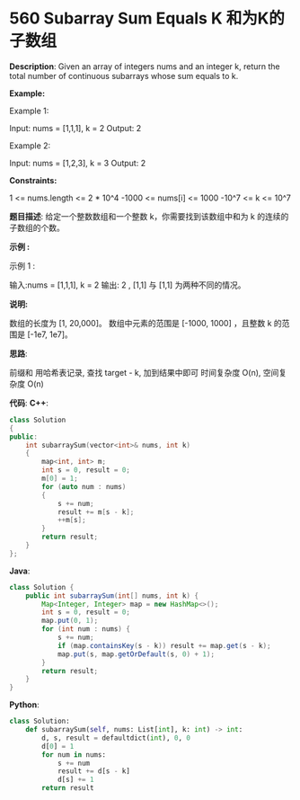 # 560 Subarray Sum Equals K 和为K的子数组

__Description__:
Given an array of integers nums and an integer k, return the total number of continuous subarrays whose sum equals to k.

__Example:__

Example 1:

Input: nums = [1,1,1], k = 2
Output: 2

Example 2:

Input: nums = [1,2,3], k = 3
Output: 2

__Constraints:__

1 <= nums.length <= 2 * 10^4
-1000 <= nums[i] <= 1000
-10^7 <= k <= 10^7

__题目描述__:
给定一个整数数组和一个整数 k，你需要找到该数组中和为 k 的连续的子数组的个数。

__示例 :__

示例 1 :

输入:nums = [1,1,1], k = 2
输出: 2 , [1,1] 与 [1,1] 为两种不同的情况。

__说明:__

数组的长度为 [1, 20,000]。
数组中元素的范围是 [-1000, 1000] ，且整数 k 的范围是 [-1e7, 1e7]。

__思路__:

前缀和
用哈希表记录, 查找 target - k, 加到结果中即可
时间复杂度 O(n), 空间复杂度 O(n)

__代码__:
__C++__:

```C++
class Solution 
{
public:
    int subarraySum(vector<int>& nums, int k) 
    {
        map<int, int> m;
        int s = 0, result = 0;
        m[0] = 1;
        for (auto num : nums) 
        {
            s += num;
            result += m[s - k];
            ++m[s];
        }
        return result;
    }
};
```

__Java__:

```Java
class Solution {
    public int subarraySum(int[] nums, int k) {
        Map<Integer, Integer> map = new HashMap<>();
        int s = 0, result = 0;
        map.put(0, 1);
        for (int num : nums) {
            s += num;
            if (map.containsKey(s - k)) result += map.get(s - k);
            map.put(s, map.getOrDefault(s, 0) + 1);
        }
        return result;
    }
}
```

__Python__:

```Python
class Solution:
    def subarraySum(self, nums: List[int], k: int) -> int:
        d, s, result = defaultdict(int), 0, 0
        d[0] = 1
        for num in nums:
            s += num
            result += d[s - k]
            d[s] += 1
        return result
```

